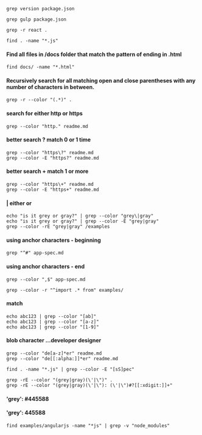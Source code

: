 ```
grep version package.json
```

```
grep gulp package.json
```

```
grep -r react .
```

```
find . -name "*.js"
```

#### Find all files in /docs folder that match the pattern of ending in .html
```
find docs/ -name "*.html"
```

#### Recursively search for all matching open and close parentheses with any number of characters in between.
```
grep -r --color "(.*)" .
```

#### search for either http or https
```
grep --color "http." readme.md
```

#### better search  \? match 0 or 1 time
```
grep --color "https\?" readme.md
grep --color -E "https?" readme.md
```

#### better search  \+ match 1 or more
```
grep --color "https\+" readme.md
grep --color -E "https+" readme.md
```

#### | either or
```
echo "is it grey or gray?" | grep --color "grey\|gray"
echo "is it grey or gray?" | grep --color -E "grey|gray"
grep --color -rE "grey|gray" /examples
```

#### using anchor characters - beginning
```
grep "^#" app-spec.md
```

#### using anchor characters - end
```
grep --color ",$" app-spec.md

grep --color -r "^import .* from" examples/
```

#### match 
```
echo abc123 | grep --color "[ab]"
echo abc123 | grep --color "[a-z]"
echo abc123 | grep --color "[1-9]"
```
#### blob character ...developer designer
```
grep --color "de[a-z]*er" readme.md
grep --color "de[[:alpha:]]*er" readme.md

find . -name "*.js" | grep --color -E "[sS]pec"

grep -rE --color "(grey|gray)(\'|\")" .
grep -rE --color "(grey|gray)(\'|\"): (\'|\")#?[[:xdigit:]]+"
```
#### 'grey': #445588
#### 'grey': 445588
```
find examples/angularjs -name "*js" | grep -v "node_modules"
```